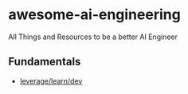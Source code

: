 # awesome-ai-engineering
All Things and Resources to be a better AI Engineer

## Fundamentals

- [leverage/learn/dev](https://www.leverage.to/learn/dev)

